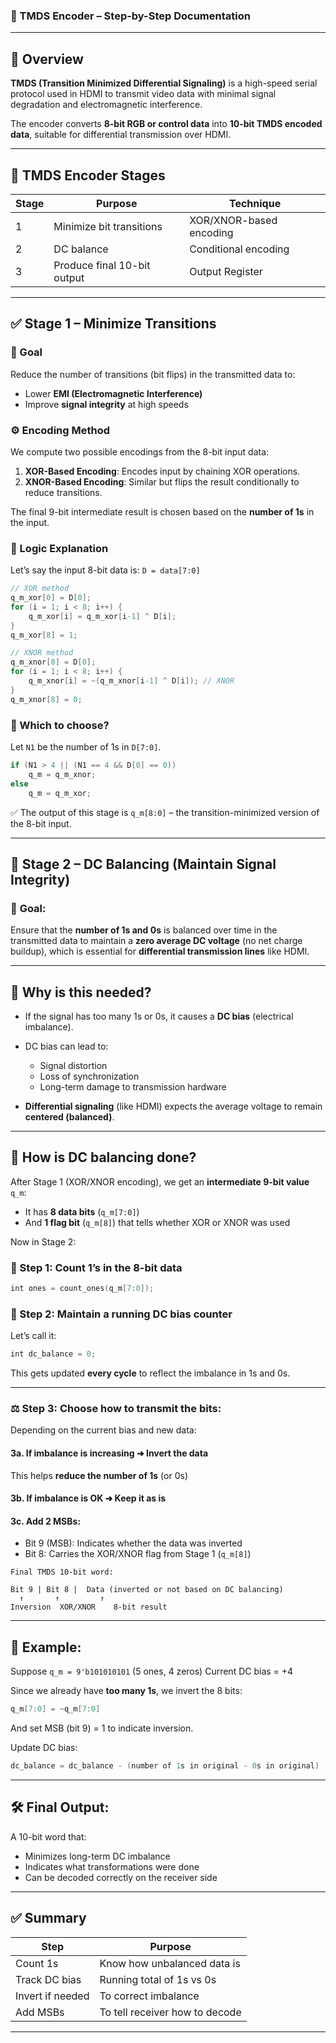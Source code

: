 
### 📘 TMDS Encoder – Step-by-Step Documentation

---

## 🔷 Overview

**TMDS (Transition Minimized Differential Signaling)** is a high-speed serial protocol used in HDMI to transmit video data with minimal signal degradation and electromagnetic interference.

The encoder converts **8-bit RGB or control data** into **10-bit TMDS encoded data**, suitable for differential transmission over HDMI.

---

## 🔧 TMDS Encoder Stages

| Stage | Purpose                     | Technique               |
| ----- | --------------------------- | ----------------------- |
| 1     | Minimize bit transitions    | XOR/XNOR-based encoding |
| 2     | DC balance                  | Conditional encoding    |
| 3     | Produce final 10-bit output | Output Register         |

---

## ✅ Stage 1 – Minimize Transitions

### 🎯 Goal

Reduce the number of transitions (bit flips) in the transmitted data to:

* Lower **EMI (Electromagnetic Interference)**
* Improve **signal integrity** at high speeds

### ⚙️ Encoding Method

We compute two possible encodings from the 8-bit input data:

1. **XOR-Based Encoding**:
   Encodes input by chaining XOR operations.
2. **XNOR-Based Encoding**:
   Similar but flips the result conditionally to reduce transitions.

The final 9-bit intermediate result is chosen based on the **number of 1s** in the input.

### 🔢 Logic Explanation

Let’s say the input 8-bit data is: `D = data[7:0]`

```verilog
// XOR method
q_m_xor[0] = D[0];
for (i = 1; i < 8; i++) {
    q_m_xor[i] = q_m_xor[i-1] ^ D[i];
}
q_m_xor[8] = 1;

// XNOR method
q_m_xnor[0] = D[0];
for (i = 1; i < 8; i++) {
    q_m_xnor[i] = ~(q_m_xnor[i-1] ^ D[i]); // XNOR
}
q_m_xnor[8] = 0;
```

### 🧠 Which to choose?

Let `N1` be the number of 1s in `D[7:0]`.

```verilog
if (N1 > 4 || (N1 == 4 && D[0] == 0))
    q_m = q_m_xnor;
else
    q_m = q_m_xor;
```

✅ The output of this stage is `q_m[8:0]` – the transition-minimized version of the 8-bit input.

---

## 🔄 **Stage 2 – DC Balancing (Maintain Signal Integrity)**

### 🎯 **Goal**:

Ensure that the **number of 1s and 0s** is balanced over time in the transmitted data to maintain a **zero average DC voltage** (no net charge buildup), which is essential for **differential transmission lines** like HDMI.

---

## 🧠 **Why is this needed?**

* If the signal has too many 1s or 0s, it causes a **DC bias** (electrical imbalance).
* DC bias can lead to:

  * Signal distortion
  * Loss of synchronization
  * Long-term damage to transmission hardware
* **Differential signaling** (like HDMI) expects the average voltage to remain **centered (balanced)**.

---

## 🧮 How is DC balancing done?

After Stage 1 (XOR/XNOR encoding), we get an **intermediate 9-bit value** `q_m`:

* It has **8 data bits** (`q_m[7:0]`)
* And **1 flag bit** (`q_m[8]`) that tells whether XOR or XNOR was used

Now in Stage 2:

### 🔢 Step 1: Count 1’s in the 8-bit data

```verilog
int ones = count_ones(q_m[7:0]);
```

### 🔁 Step 2: Maintain a running **DC bias counter**

Let’s call it:

```verilog
int dc_balance = 0;
```

This gets updated **every cycle** to reflect the imbalance in 1s and 0s.

---

### ⚖️ Step 3: Choose how to transmit the bits:

Depending on the current bias and new data:

#### 3a. If imbalance is increasing ➜ **Invert the data**

This helps **reduce the number of 1s** (or 0s)

#### 3b. If imbalance is OK ➜ **Keep it as is**

#### 3c. Add 2 MSBs:

* Bit 9 (MSB): Indicates whether the data was inverted
* Bit 8: Carries the XOR/XNOR flag from Stage 1 (`q_m[8]`)

```text
Final TMDS 10-bit word:

Bit 9 | Bit 8 |  Data (inverted or not based on DC balancing)
  ↑       ↑         ↑
Inversion  XOR/XNOR    8-bit result
```

---

## 🧪 Example:

Suppose `q_m = 9'b101010101` (5 ones, 4 zeros)
Current DC bias = +4

Since we already have **too many 1s**, we invert the 8 bits:

```verilog
q_m[7:0] = ~q_m[7:0]
```

And set MSB (bit 9) = 1 to indicate inversion.

Update DC bias:

```verilog
dc_balance = dc_balance - (number of 1s in original - 0s in original)
```

---

## 🛠️ Final Output:

A 10-bit word that:

* Minimizes long-term DC imbalance
* Indicates what transformations were done
* Can be decoded correctly on the receiver side

---

## ✅ Summary

| Step             | Purpose                        |
| ---------------- | ------------------------------ |
| Count 1s         | Know how unbalanced data is    |
| Track DC bias    | Running total of 1s vs 0s      |
| Invert if needed | To correct imbalance           |
| Add MSBs         | To tell receiver how to decode |

---


